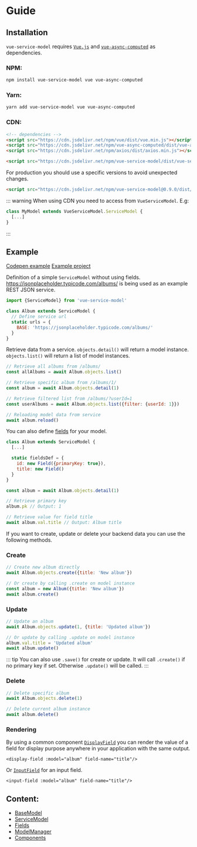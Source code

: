 # Guide

## Installation

`vue-service-model` requires [`Vue.js`](https://vuejs.org/) and [`vue-async-computed`](https://github.com/foxbenjaminfox/vue-async-computed) as dependencies.

### NPM:
```sh
npm install vue-service-model vue vue-async-computed
```

### Yarn:
```sh
yarn add vue-service-model vue vue-async-computed
```

### CDN:
```html
<!-- dependencies -->
<script src="https://cdn.jsdelivr.net/npm/vue/dist/vue.min.js"></script>
<script src="https://cdn.jsdelivr.net/npm/vue-async-computed/dist/vue-async-computed.min.js"></script>
<script src="https://cdn.jsdelivr.net/npm/axios/dist/axios.min.js"></script>

<script src="https://cdn.jsdelivr.net/npm/vue-service-model/dist/vue-service-model.min.js"></script>
```

For production you should use a specific versions to avoid unexpected changes.
```html
<script src="https://cdn.jsdelivr.net/npm/vue-service-model@0.9.0/dist/vue-service-model.min.js"></script>
```

::: warning
When using CDN you need to access from `VueServiceModel`. E.g:
```js
class MyModel extends VueServiceModel.ServiceModel {
  [...]
}
```
:::


## Example

[Codepen example](https://codepen.io/freakzlike/pen/WNvWJXg)
[Example project](https://github.com/freakzlike/vue-service-model-example)

Definition of a simple `ServiceModel` without using fields. https://jsonplaceholder.typicode.com/albums/ is being used as an example REST JSON service.
```js
import {ServiceModel} from 'vue-service-model'

class Album extends ServiceModel {
  // Define service url
  static urls = {
    BASE: 'https://jsonplaceholder.typicode.com/albums/'
  }
}
```

Retrieve data from a service. `objects.detail()` will return a model instance. `objects.list()` will return a list of model instances.

```js
// Retrieve all albums from /albums/
const allAlbums = await Album.objects.list()

// Retrieve specific album from /albums/1/
const album = await Album.objects.detail(1)

// Retrieve filtered list from /albums/?userId=1
const userAlbums = await Album.objects.list({filter: {userId: 1}})

// Reloading model data from service
await album.reload()
```

You can also define [fields](/guide-old/fields.html) for your model.

```js
class Album extends ServiceModel {
  [...]

  static fieldsDef = {
    id: new Field({primaryKey: true}),
    title: new Field()
  }
}

const album = await Album.objects.detail(1)

// Retrieve primary key
album.pk // Output: 1

// Retrieve value for field title
await album.val.title // Output: Album title
```

If you want to create, update or delete your backend data you can use the following methods.

### Create
```js
// Create new album directly
await Album.objects.create({title: 'New album'})

// Or create by calling .create on model instance
const album = new Album({title: 'New album'})
await album.create()
```

### Update
```js
// Update an album
await Album.objects.update(1, {title: 'Updated album'})

// Or update by calling .update on model instance
album.val.title = 'Updated album'
await album.update()
```

::: tip
You can also use `.save()` for create or update. It will call `.create()` if no primary key if set.
Otherwise `.update()` will be called. 
:::

### Delete
```js
// Delete specific album
await Album.objects.delete(1)

// Delete current album instance
await album.delete()
```

### Rendering

By using a common component [`DisplayField`](/guide-old/components.html#displayfield) you can render the value of a field for display purpose anywhere in your application with the same output.
```vue
<display-field :model="album" field-name="title"/>
```

Or [`InputField`](/guide-old/components.html#inputfield) for an input field.

```vue
<input-field :model="album" field-name="title"/>
```

## Content:
* [BaseModel](/guide-old/base-model/)
* [ServiceModel](/guide-old/service-model/)
* [Fields](/guide-old/fields/)
* [ModelManager](/guide-old/model-manager/)
* [Components](/guide-old/components/)
